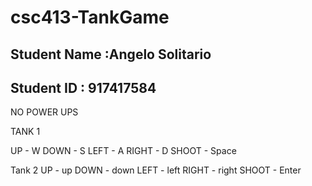 # csc413-TankGame

## Student Name :Angelo Solitario
## Student ID : 917417584

NO POWER UPS

TANK 1

UP - W
DOWN - S
LEFT - A
RIGHT - D
SHOOT - Space


Tank 2
UP - up
DOWN - down
LEFT - left
RIGHT - right
SHOOT - Enter



